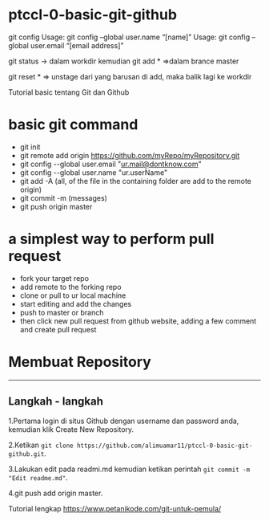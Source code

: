 # ptccl-0-basic-git-github


git config
Usage: git config –global user.name “[name]”
Usage: git config –global user.email “[email address]”

git status
-> dalam workdir kemudian git add * =>dalam brance master

git reset * => unstage dari yang barusan di add, maka balik lagi ke workdir

Tutorial basic tentang Git dan Github

# basic git command

- git init
- git remote add origin https://github.com/myRepo/myRepository.git
 - git config --global user.email "ur.mail@dontknow.com"
 - git config --global user.name "ur.userName"
 - git add -A (all, of the file in the containing folder are add to the remote origin)
 - git commit -m (messages)
 - git push origin master
 
 
# a simplest way to perform pull request
- fork your target repo
-  add remote to the forking repo
- clone or pull to ur local machine
- start editing and add the changes
- push to master or branch
-  then click new pull request from github website, adding a few comment and create pull request

# Membuat Repository
-----------------------
## Langkah - langkah

1.Pertama login di situs Github dengan username dan password anda, kemudian klik Create New Repository.

2.Ketikan ``git clone https://github.com/alimuamar11/ptccl-0-basic-git-github.git``.

3.Lakukan edit pada readmi.md kemudian ketikan perintah ``git commit -m "Edit readme.md"``.

4.git push add origin master.

Tutorial lengkap https://www.petanikode.com/git-untuk-pemula/
